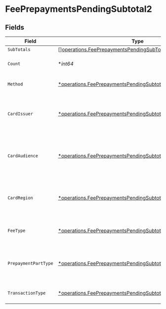# FeePrepaymentsPendingSubtotal2


## Fields

| Field                                                                                                                                       | Type                                                                                                                                        | Required                                                                                                                                    | Description                                                                                                                                 | Example                                                                                                                                     |
| ------------------------------------------------------------------------------------------------------------------------------------------- | ------------------------------------------------------------------------------------------------------------------------------------------- | ------------------------------------------------------------------------------------------------------------------------------------------- | ------------------------------------------------------------------------------------------------------------------------------------------- | ------------------------------------------------------------------------------------------------------------------------------------------- |
| `SubTotals`                                                                                                                                 | [][operations.FeePrepaymentsPendingSubTotal1](../../models/operations/feeprepaymentspendingsubtotal1.md)                                    | :heavy_minus_sign:                                                                                                                          | N/A                                                                                                                                         |                                                                                                                                             |
| `Count`                                                                                                                                     | **int64*                                                                                                                                    | :heavy_minus_sign:                                                                                                                          | Number of transactions of this type                                                                                                         | 50                                                                                                                                          |
| `Method`                                                                                                                                    | [*operations.FeePrepaymentsPendingSubtotalMethod2](../../models/operations/feeprepaymentspendingsubtotalmethod2.md)                         | :heavy_minus_sign:                                                                                                                          | Payment type of the transactions                                                                                                            | creditcard                                                                                                                                  |
| `CardIssuer`                                                                                                                                | [*operations.FeePrepaymentsPendingSubtotalCardIssuer2](../../models/operations/feeprepaymentspendingsubtotalcardissuer2.md)                 | :heavy_minus_sign:                                                                                                                          | In case of payments transactions with card, the card issuer will be available                                                               | amex                                                                                                                                        |
| `CardAudience`                                                                                                                              | [*operations.FeePrepaymentsPendingSubtotalCardAudience2](../../models/operations/feeprepaymentspendingsubtotalcardaudience2.md)             | :heavy_minus_sign:                                                                                                                          | In case of payments trnsactions with card, the card audience will be available.                                                             | other                                                                                                                                       |
| `CardRegion`                                                                                                                                | [*operations.FeePrepaymentsPendingSubtotalCardRegion2](../../models/operations/feeprepaymentspendingsubtotalcardregion2.md)                 | :heavy_minus_sign:                                                                                                                          | In case of payments transactions with card, the card region will be available.                                                              | domestic                                                                                                                                    |
| `FeeType`                                                                                                                                   | [*operations.FeePrepaymentsPendingSubtotalFeeType2](../../models/operations/feeprepaymentspendingsubtotalfeetype2.md)                       | :heavy_minus_sign:                                                                                                                          | Present when the transaction represents a fee.                                                                                              | payment-fee                                                                                                                                 |
| `PrepaymentPartType`                                                                                                                        | [*operations.FeePrepaymentsPendingSubtotalPrepaymentPartType2](../../models/operations/feeprepaymentspendingsubtotalprepaymentparttype2.md) | :heavy_minus_sign:                                                                                                                          | Prepayment part: fee itself, reimbursement, discount, VAT or rounding compensation.                                                         | fee                                                                                                                                         |
| `TransactionType`                                                                                                                           | [*operations.FeePrepaymentsPendingSubtotalTransactionType2](../../models/operations/feeprepaymentspendingsubtotaltransactiontype2.md)       | :heavy_minus_sign:                                                                                                                          | Represents the transaction type                                                                                                             | payment                                                                                                                                     |